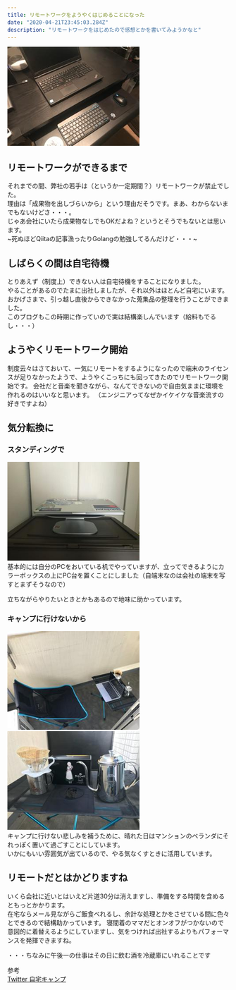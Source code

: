 ```yaml
---
title: リモートワークをようやくはじめることになった
date: "2020-04-21T23:45:03.284Z"
description: "リモートワークをはじめたので感想とかを書いてみようかなと"
---
```

![Desk](./remote.jpg)  
## リモートワークができるまで
それまでの間、弊社の若手は（というか一定期間？）リモートワークが禁止でした。  
理由は「成果物を出しづらいから」という理由だそうです。まあ、わからないまでもないけどさ・・・。  
じゃあ会社にいたら成果物なしでもOKだよね？というとそうでもないとは思います。  
~死ぬほどQiitaの記事漁ったりGolangの勉強してるんだけど・・・~     

## しばらくの間は自宅待機  
とりあえず（制度上）できない人は自宅待機をすることになりました。   
やることがあるのでたまに出社しましたが、それ以外はほとんど自宅にいます。  
おかげさまで、引っ越し直後からできなかった蒐集品の整理を行うことができました。  
このブログもこの時期に作っていので実は結構楽しんでいます（給料もでるし・・・）  
  
## ようやくリモートワーク開始
制度云々はさておいて、一気にリモートをするようになったので端末のライセンスが足りなかったようで、ようやくこっちにも回ってきたのでリモートワーク開始です。
会社だと音楽を聞きながら、なんてできないので自由気ままに環境を作れるのはいいなと思います。
（エンジニアってなぜかイケイケな音楽流すの好きですよね）  

## 気分転換に
### スタンディングで
![立てるように調整](deskstand.jpg)  
基本的には自分のPCをおいている机でやっていますが、立ってできるようにカラーボックスの上にPC台を置くことにしました（自端末なのは会社の端末を写すとまずそうなので）
  
立ちながらやりたいときとかもあるので地味に助かっています。

### キャンプに行けないから
![ベランダに設置](heyacamp2.jpg)![優雅にコーヒーでも](heyacamp1.jpg)  
キャンプに行けない悲しみを補うために、晴れた日はマンションのベランダにそれっぽく置いて過ごすことにしています。  
いかにもいい雰囲気が出ているので、やる気なくすときに活用しています。
  
## リモートだとはかどりますね
いくら会社に近いとはいえど片道30分は消えますし、準備をする時間を含めるともっとかかります。  
在宅ならメール見ながらご飯食べれるし、余計な処理とかをさせている間に色々とできるので結構助かっています。 
寝間着のママだとオンオフがつかないので意図的に着替えるようにしていますし、気をつければ出社するよりもパフォーマンスを発揮できますね。 
  
・・・ちなみに午後一の仕事はその日に飲む酒を冷蔵庫にいれることです

参考  
[Twitter 自宅キャンプ](https://twitter.com/hashtag/%E8%87%AA%E5%AE%85%E3%82%AD%E3%83%A3%E3%83%B3%E3%83%97)